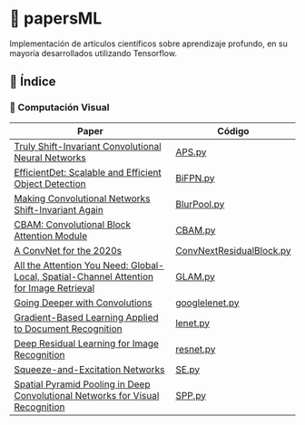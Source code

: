 # 🚀 papersML

Implementación de artículos científicos sobre aprendizaje profundo, en su mayoría desarrollados utilizando Tensorflow.

## 📄 Índice

### 👀 Computación Visual

| Paper                                                                 | Código                                |
|-----------------------------------------------------------------------|---------------------------------------|
| [Truly Shift-Invariant Convolutional Neural Networks](https://arxiv.org/pdf/2011.14214) | [APS.py](CV/APS.py)                   |
| [EfficientDet: Scalable and Efficient Object Detection](https://arxiv.org/pdf/1911.09070) | [BiFPN.py](CV/BiFPN.py)               |
| [Making Convolutional Networks Shift-Invariant Again](https://arxiv.org/pdf/1904.11486) | [BlurPool.py](CV/BlurPool.py)         |
| [CBAM: Convolutional Block Attention Module](https://arxiv.org/pdf/1807.06521) | [CBAM.py](CV/CBAM.py)                 |
| [A ConvNet for the 2020s](https://arxiv.org/pdf/2201.03545)          | [ConvNextResidualBlock.py](CV/ConvNextResidualBlock.py) |
| [All the Attention You Need: Global-Local, Spatial-Channel Attention for Image Retrieval](https://arxiv.org/pdf/2107.08000) | [GLAM.py](CV/GLAM.py)                 |
| [Going Deeper with Convolutions](https://arxiv.org/pdf/1409.4842)    | [googlelenet.py](CV/googlelenet.py)   |
| [Gradient-Based Learning Applied to Document Recognition](http://yann.lecun.com/exdb/publis/pdf/lecun-01a.pdf) | [lenet.py](CV/lenet.py)               |
| [Deep Residual Learning for Image Recognition](https://arxiv.org/pdf/1512.03385) | [resnet.py](CV/resnet.py)             |
| [Squeeze-and-Excitation Networks](https://arxiv.org/pdf/1709.01507)  | [SE.py](CV/SE.py)                     |
| [Spatial Pyramid Pooling in Deep Convolutional Networks for Visual Recognition](https://arxiv.org/pdf/1406.4729) | [SPP.py](CV/SPP.py)                   |
